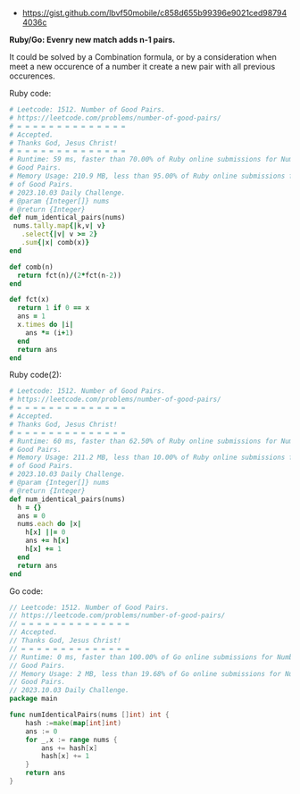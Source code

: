 - https://gist.github.com/lbvf50mobile/c858d655b99396e9021ced987944036c

**Ruby/Go: Evenry new match adds n-1 pairs.**

It could be solved by a Combination formula, or by a consideration when meet a
new occurence of a number it create a new pair with all previous occurences.

Ruby code:
```Ruby
# Leetcode: 1512. Number of Good Pairs.
# https://leetcode.com/problems/number-of-good-pairs/
# = = = = = = = = = = = = = =
# Accepted.
# Thanks God, Jesus Christ!
# = = = = = = = = = = = = = =
# Runtime: 59 ms, faster than 70.00% of Ruby online submissions for Number of
# Good Pairs.
# Memory Usage: 210.9 MB, less than 95.00% of Ruby online submissions for Number
# of Good Pairs.
# 2023.10.03 Daily Challenge.
# @param {Integer[]} nums
# @return {Integer}
def num_identical_pairs(nums)
 nums.tally.map{|k,v| v}
   .select{|v| v >= 2}
   .sum{|x| comb(x)}
end

def comb(n)
  return fct(n)/(2*fct(n-2))
end

def fct(x)
  return 1 if 0 == x
  ans = 1
  x.times do |i|
    ans *= (i+1)
  end
  return ans
end
```
Ruby code(2):
```Ruby
# Leetcode: 1512. Number of Good Pairs.
# https://leetcode.com/problems/number-of-good-pairs/
# = = = = = = = = = = = = = =
# Accepted.
# Thanks God, Jesus Christ!
# = = = = = = = = = = = = = =
# Runtime: 60 ms, faster than 62.50% of Ruby online submissions for Number of
# Good Pairs.
# Memory Usage: 211.2 MB, less than 10.00% of Ruby online submissions for Number
# of Good Pairs.
# 2023.10.03 Daily Challenge.
# @param {Integer[]} nums
# @return {Integer}
def num_identical_pairs(nums)
  h = {}
  ans = 0
  nums.each do |x|
    h[x] ||= 0
    ans += h[x]
    h[x] += 1
  end
  return ans
end

```
Go code:
```Go
// Leetcode: 1512. Number of Good Pairs.
// https://leetcode.com/problems/number-of-good-pairs/
// = = = = = = = = = = = = = =
// Accepted.
// Thanks God, Jesus Christ!
// = = = = = = = = = = = = = =
// Runtime: 0 ms, faster than 100.00% of Go online submissions for Number of
// Good Pairs.
// Memory Usage: 2 MB, less than 19.68% of Go online submissions for Number of
// Good Pairs.
// 2023.10.03 Daily Challenge.
package main

func numIdenticalPairs(nums []int) int {
	hash :=make(map[int]int)
	ans := 0
	for _,x := range nums {
		ans += hash[x]
		hash[x] += 1
	}
	return ans
}
```
